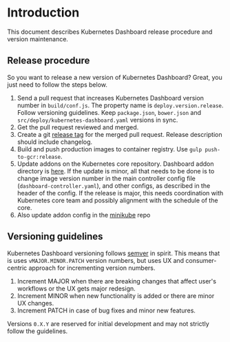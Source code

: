 # Introduction

This document describes Kubernetes Dashboard release procedure and version maintenance.

## Release procedure

So you want to release a new version of Kubernetes Dashboard? Great, you just need to follow
the steps below.

1. Send a pull request that increases Kubernetes Dashboard version number in `build/conf.js`.
   The property name is `deploy.version.release`. Follow versioning guidelines.
   Keep `package.json`, `bower.json` and `src/deploy/kubernetes-dashboard.yaml` versions in sync.
1. Get the pull request reviewed and merged.
1. Create a git [release tag](https://github.com/kubernetes/dashboard/releases/) for the merged
   pull request. Release description should include changelog.
1. Build and push production images to container registry. Use `gulp push-to-gcr:release`.
1. Update addons on the Kubernetes core repository. Dashboard addon directory is
   [here](https://github.com/kubernetes/kubernetes/tree/master/cluster/addons/dashboard). If
   the update is minor, all that needs to be done is to change image version number in the main
   controller config file (`dashboard-controller.yaml`), and other configs, as described in
   the header of the config. If the release is major, this needs coordination with
   Kubernetes core team and possibly alignment with the schedule of the core.
1. Also update addon config in the
   [minikube](https://github.com/kubernetes/minikube/tree/master/deploy/addons) repo

## Versioning guidelines

Kubernetes Dashboard versioning follows [semver](http://semver.org/) in spirit. This means
that is uses `vMAJOR.MINOR.PATCH` version numbers, but uses UX and consumer-centric approach for
incrementing version numbers.

1. Increment MAJOR when there are breaking changes that affect user's workflows or the UX gets
   major redesign.
1. Increment MINOR when new functionality is added or there are minor UX changes.
1. Increment PATCH in case of bug fixes and minor new features.

Versions `0.X.Y` are reserved for initial development and may not strictly follow the guidelines.
